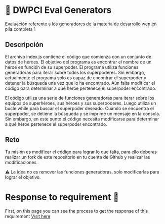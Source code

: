 # 🎯 DWPCI Eval Generators
Evaluación referente a los generadores de la materia de desarrollo wen en pila completa 1

## Descripción
El archivo index.js contiene el código que comienza con un conjunto de datos de héroes. El objetivo del programa es encontrar el nombre de un héroe en función de su superpoder. El programa utiliza funciones generadoras para iterar sobre todos los superpoderes. Sin embargo, actualmente el programa solo es capaz de encontrar el superpoder y detener la búsqueda una vez que lo ha encontrado. Aún falta modificar el código para determinar a qué héroe pertenece el superpoder encontrado.

El código utiliza una serie de funciones generadoras para iterar sobre los equipos de superhéroes, sus héroes y sus superpoderes. Luego utiliza un bucle while para buscar el superpoder deseado. Cuando se encuentra el superpoder, se detiene la búsqueda y se imprime un mensaje en la consola. Sin embargo, en este punto el código necesita modificarse para determinar a qué héroe pertenece el superpoder encontrado.

## Reto
Tu misión es modificar el código para lograr lo que falta, para ello deberas realizar un fork de este repositorio en tu cuenta de Github y realizar
las modificaciones.

⚠️ La idea no es remover las funciones generadoras, solo modificarlas para lograr el objetivo.

# Response to requirement 📝

First, on this page you can see the process to get the response of this requirement [Visit here](https://github.com/JoshBarajas21/dwpcI-eval-generators-Joshs_fork/blob/main/Process.md)
